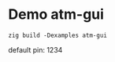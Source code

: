 # Demo atm-gui

<!-- ![atm-gui](../data/atm-gui.png) -->

```
zig build -Dexamples atm-gui
```

default pin: 1234
